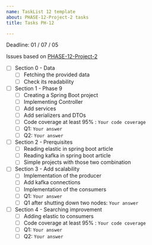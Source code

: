 ```yaml
---
name: TaskList 12 template
about: PHASE-12-Project-2 tasks
title: Tasks PH-12

---
```


Deadline: 01 / 07 / 05

Issues based on [PHASE-12-Project-2](../)

- [ ] Section 0 - Data
  - [ ] Fetching the provided data
  - [ ] Check its readability

- [ ] Section 1 - Phase 9
  - [ ] Creating a Spring Boot project
  - [ ] Implementing Controller
  - [ ] Add services
  - [ ] Add serializers and DTOs
  - [ ] Code coverage at least 95% : `Your code coverage`
  - [ ] Q1: `Your answer`
  - [ ] Q2: `Your answer`

- [ ] Section 2 - Prerquisites
  - [ ] Reading elastic in spring boot article
  - [ ] Reading kafka in spring boot article
  - [ ] Simple projects with those two combination

- [ ] Section 3 - Add scalability
  - [ ] Implementation of the producer
  - [ ] Add kafka connections
  - [ ] Implementation of the consumers
  - [ ] Q1: `Your answer`
  - [ ] Q1 after shutting down two nodes: `Your answer`

- [ ] Section 4 - Searching improvement
  - [ ] Adding elastic to consumers
  - [ ] Code coverage at least 95% : `Your code coverage`
  - [ ] Q1: `Your answer`
  - [ ] Q2: `Your answer`
